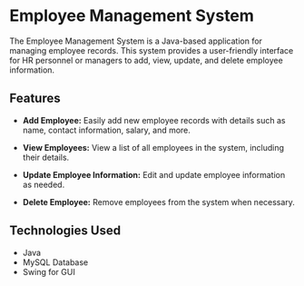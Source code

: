 # Employee Management System

The Employee Management System is a Java-based application for managing employee records. This system provides a user-friendly interface for HR personnel or managers to add, view, update, and delete employee information.

## Features

- **Add Employee:** Easily add new employee records with details such as name, contact information, salary, and more.

- **View Employees:** View a list of all employees in the system, including their details.

- **Update Employee Information:** Edit and update employee information as needed.

- **Delete Employee:** Remove employees from the system when necessary.

## Technologies Used

- Java
- MySQL Database
- Swing for GUI
